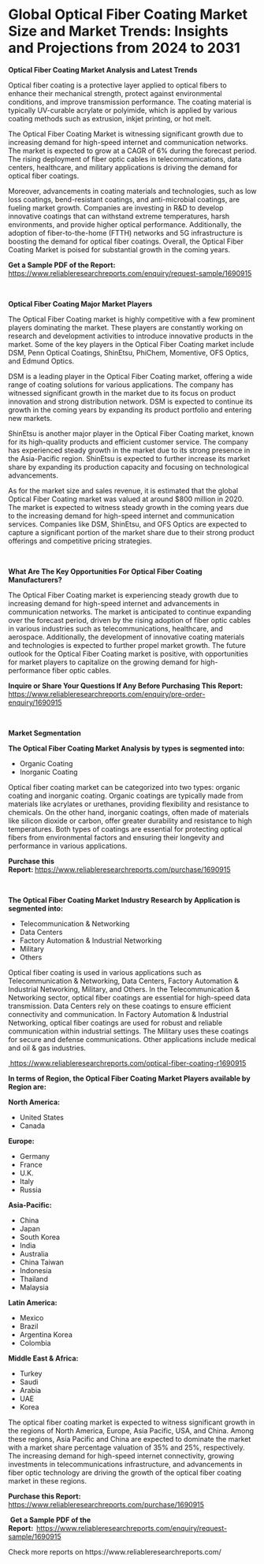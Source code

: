 <p><h1>Global Optical Fiber Coating Market Size and Market Trends: Insights and Projections from 2024 to 2031</h1></p><p><strong>Optical Fiber Coating Market Analysis and Latest Trends</strong></p>
<p><p>Optical fiber coating is a protective layer applied to optical fibers to enhance their mechanical strength, protect against environmental conditions, and improve transmission performance. The coating material is typically UV-curable acrylate or polyimide, which is applied by various coating methods such as extrusion, inkjet printing, or hot melt.</p><p>The Optical Fiber Coating Market is witnessing significant growth due to increasing demand for high-speed internet and communication networks. The market is expected to grow at a CAGR of 6% during the forecast period. The rising deployment of fiber optic cables in telecommunications, data centers, healthcare, and military applications is driving the demand for optical fiber coatings.</p><p>Moreover, advancements in coating materials and technologies, such as low loss coatings, bend-resistant coatings, and anti-microbial coatings, are fueling market growth. Companies are investing in R&D to develop innovative coatings that can withstand extreme temperatures, harsh environments, and provide higher optical performance. Additionally, the adoption of fiber-to-the-home (FTTH) networks and 5G infrastructure is boosting the demand for optical fiber coatings. Overall, the Optical Fiber Coating Market is poised for substantial growth in the coming years.</p></p>
<p><strong>Get a Sample PDF of the Report:&nbsp;</strong> <a href="https://www.reliableresearchreports.com/enquiry/request-sample/1690915">https://www.reliableresearchreports.com/enquiry/request-sample/1690915</a></p>
<p>&nbsp;</p>
<p><strong>Optical Fiber Coating Major Market Players</strong></p>
<p><p>The Optical Fiber Coating market is highly competitive with a few prominent players dominating the market. These players are constantly working on research and development activities to introduce innovative products in the market. Some of the key players in the Optical Fiber Coating market include DSM, Penn Optical Coatings, ShinEtsu, PhiChem, Momentive, OFS Optics, and Edmund Optics.</p><p>DSM is a leading player in the Optical Fiber Coating market, offering a wide range of coating solutions for various applications. The company has witnessed significant growth in the market due to its focus on product innovation and strong distribution network. DSM is expected to continue its growth in the coming years by expanding its product portfolio and entering new markets.</p><p>ShinEtsu is another major player in the Optical Fiber Coating market, known for its high-quality products and efficient customer service. The company has experienced steady growth in the market due to its strong presence in the Asia-Pacific region. ShinEtsu is expected to further increase its market share by expanding its production capacity and focusing on technological advancements.</p><p>As for the market size and sales revenue, it is estimated that the global Optical Fiber Coating market was valued at around $800 million in 2020. The market is expected to witness steady growth in the coming years due to the increasing demand for high-speed internet and communication services. Companies like DSM, ShinEtsu, and OFS Optics are expected to capture a significant portion of the market share due to their strong product offerings and competitive pricing strategies.</p></p>
<p>&nbsp;</p>
<p><strong>What Are The Key Opportunities For Optical Fiber Coating Manufacturers?</strong></p>
<p><p>The Optical Fiber Coating market is experiencing steady growth due to increasing demand for high-speed internet and advancements in communication networks. The market is anticipated to continue expanding over the forecast period, driven by the rising adoption of fiber optic cables in various industries such as telecommunications, healthcare, and aerospace. Additionally, the development of innovative coating materials and technologies is expected to further propel market growth. The future outlook for the Optical Fiber Coating market is positive, with opportunities for market players to capitalize on the growing demand for high-performance fiber optic cables.</p></p>
<p><strong>Inquire or Share Your Questions If Any Before Purchasing This Report:</strong> <a href="https://www.reliableresearchreports.com/enquiry/pre-order-enquiry/1690915">https://www.reliableresearchreports.com/enquiry/pre-order-enquiry/1690915</a></p>
<p>&nbsp;</p>
<p><strong>Market Segmentation</strong></p>
<p><strong>The Optical Fiber Coating Market Analysis by types is segmented into:</strong></p>
<p><ul><li>Organic Coating</li><li>Inorganic Coating</li></ul></p>
<p><p>Optical fiber coating market can be categorized into two types: organic coating and inorganic coating. Organic coatings are typically made from materials like acrylates or urethanes, providing flexibility and resistance to chemicals. On the other hand, inorganic coatings, often made of materials like silicon dioxide or carbon, offer greater durability and resistance to high temperatures. Both types of coatings are essential for protecting optical fibers from environmental factors and ensuring their longevity and performance in various applications.</p></p>
<p><strong>Purchase this Report:&nbsp;</strong><a href="https://www.reliableresearchreports.com/purchase/1690915">https://www.reliableresearchreports.com/purchase/1690915</a></p>
<p>&nbsp;</p>
<p><strong>The Optical Fiber Coating Market Industry Research by Application is segmented into:</strong></p>
<p><ul><li>Telecommunication & Networking</li><li>Data Centers</li><li>Factory Automation & Industrial Networking</li><li>Military</li><li>Others</li></ul></p>
<p><p>Optical fiber coating is used in various applications such as Telecommunication & Networking, Data Centers, Factory Automation & Industrial Networking, Military, and Others. In the Telecommunication & Networking sector, optical fiber coatings are essential for high-speed data transmission. Data Centers rely on these coatings to ensure efficient connectivity and communication. In Factory Automation & Industrial Networking, optical fiber coatings are used for robust and reliable communication within industrial settings. The Military uses these coatings for secure and defense communications. Other applications include medical and oil & gas industries.</p></p>
<p><a href="https://www.reliableresearchreports.com/optical-fiber-coating-r1690915">&nbsp;https://www.reliableresearchreports.com/optical-fiber-coating-r1690915</a></p>
<p><strong>In terms of Region, the Optical Fiber Coating Market Players available by Region are:</strong></p>
<p>
    <p> <strong> North America: </strong>
        <ul>
            <li>United States</li>
            <li>Canada</li>
        </ul>
        </p> 
    <p> <strong> Europe: </strong>
        <ul>
            <li>Germany</li>
            <li>France</li>
            <li>U.K.</li>
            <li>Italy</li>
            <li>Russia</li>
        </ul>
        </p> 
    <p> <strong> Asia-Pacific: </strong>
        <ul>
            <li>China</li>
            <li>Japan</li>
            <li>South Korea</li>
            <li>India</li>
            <li>Australia</li>
            <li>China Taiwan</li>
            <li>Indonesia</li>
            <li>Thailand</li>
            <li>Malaysia</li>
        </ul>
        </p> 
    <p> <strong> Latin America: </strong>
        <ul>
            <li>Mexico</li>
            <li>Brazil</li>
            <li>Argentina Korea</li>
            <li>Colombia</li>
        </ul>
        </p> 
    <p> <strong> Middle East & Africa: </strong>
        <ul>
            <li>Turkey</li>
            <li>Saudi</li>
            <li>Arabia</li>
            <li>UAE</li>
            <li>Korea</li>
        </ul>
    </p>
    </p>
<p><p>The optical fiber coating market is expected to witness significant growth in the regions of North America, Europe, Asia Pacific, USA, and China. Among these regions, Asia Pacific and China are expected to dominate the market with a market share percentage valuation of 35% and 25%, respectively. The increasing demand for high-speed internet connectivity, growing investments in telecommunications infrastructure, and advancements in fiber optic technology are driving the growth of the optical fiber coating market in these regions.</p></p>
<p><strong>Purchase this Report: </strong><a href="https://www.reliableresearchreports.com/purchase/1690915">https://www.reliableresearchreports.com/purchase/1690915</a></p>
<p>&nbsp;<strong>Get a Sample PDF of the Report:&nbsp;&nbsp;</strong><a href="https://www.reliableresearchreports.com/enquiry/request-sample/1690915">https://www.reliableresearchreports.com/enquiry/request-sample/1690915</a></p>
<p><strong></strong></p>
<p>Check more reports on https://www.reliableresearchreports.com/</p>